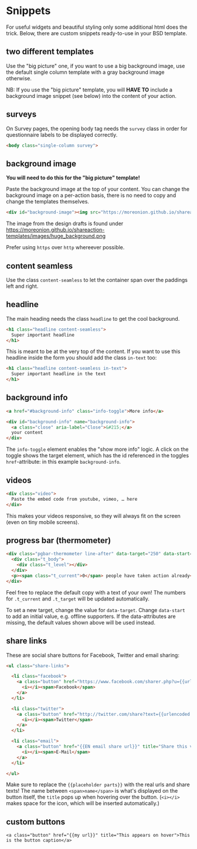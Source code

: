 # Snippets

For useful widgets and beautiful styling only some additional html does the trick. Below, there are custom snippets ready-to-use in your BSD template.


## two different templates

Use the "big picture" one, if you want to use a big background image, use the
default single column template with a gray background image otherwise.

NB: If you use the "big picture" template, you will **HAVE TO** include a
background image snippet (see below) into the content of your action.

## surveys

On Survey pages, the opening body tag needs the `survey` class in order for questionnaire labels to be displayed correctly.
```html
<body class="single-column survey">
```

## background image

**You will need to do this for the "big picture" template!**

Paste the background image at the top of your content.
You can change the background image on a per-action basis, there is no need to
copy and change the templates themselves.

```html
<div id="background-image"><img src="https://moreonion.github.io/shareaction-templates/images/huge_background.png" /></div>
```

The image from the design drafts is found under https://moreonion.github.io/shareaction-templates/images/huge_background.png

Prefer using `https` over `http` whereever possible.

## content seamless

Use the class `content-seamless` to let the container span over the paddings left and right.

## headline

The main heading needs the class `headline` to get the cool background.

```html
<h1 class="headline content-seamless">
  Super important headline
</h1>
```

This is meant to be at the very top of the content.
If you want to use this headline inside the form you should add the class `in-text` too:

```html
<h1 class="headline content-seamless in-text">
  Super important headline in the text
</h1>
```

## background info

```html
<a href="#background-info" class="info-toggle">More info</a>

<div id="background-info" name="background-info">
  <a class="close" aria-label="Close">&#215;</a>
  your content
</div>
```

The `info-toggle` element enables the "show more info" logic. A click on the toggle shows the target element, which has the id referenced in the toggles `href`-attribute: in this example `background-info`.

## videos

```html
<div class="video">
  Paste the embed code from youtube, vimeo, … here
</div>
```

This makes your videos responsive, so they will always fit on the screen (even on tiny mobile screens).

## progress bar (thermometer)

```html
<div class="pgbar-thermometer line-after" data-target="250" data-start="0">
  <div class="t_body">
    <div class="t_level"></div>
  </div>
  <p><span class="t_current">0</span> people have taken action already</p>
</div>
```

Feel free to replace the default copy with a text of your own! The numbers for `.t_current` and `.t_target` will be updated automatically.

To set a new target, change the value for `data-target`. Change `data-start` to add an initial value, e.g. offline supporters. If the data-attributes are missing, the default values shown above will be used instead.

## share links

These are social share buttons for Facebook, Twitter and email sharing:

```html
<ul class="share-links">

  <li class="facebook">
    <a class="button" href="https://www.facebook.com/sharer.php?u={{urlencoded url}}" title="Share this via Facebook!" target="_blank" data-share="facebook">
      <i></i><span>Facebook</span>
    </a>
  </li>

  <li class="twitter">
    <a class="button" href="http://twitter.com/share?text={{urlencoded share text}}&amp;url={{urlencoded url}}" title="Share this via Twitter!" target="_blank" data-share="twitter">
      <i></i><span>Twitter</span>
    </a>
  </li>

  <li class="email">
    <a class="button" href="{{EN email share url}}" title="Share this via E-Mail!" target="_blank" data-share="email">
      <i></i><span>E-Mail</span>
    </a>
  </li>

</ul>
```

Make sure to replace the `{{placeholder parts}}` with the real urls and share texts! The name between `<span>name</span>` is what's displayed on the button itself, the `title` pops up when hovering over the button. (`<i></i>` makes space for the icon, which will be inserted automatically.)

## custom buttons

```
<a class="button" href="{{my url}}" title="This appears on hover">This is the button caption</a>
```
